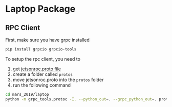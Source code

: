 # Laptop Package

## RPC Client

First, make sure you have grpc installed

```bash
pip install grpcio grpcio-tools
```

To setup the rpc client, you need to
1. get [jetsonroc.proto file](https://github.com/hanzhi713/mars-ros/blob/master/src/rpc-server/jetsonrpc.proto)
2. create a folder called `protos`
3. move jetsonroc.proto into the `protos` folder
4. run the following command

```bash
cd mars_2019/laptop
python -m grpc_tools.protoc -I. --python_out=. --grpc_python_out=. protos/jetsonrpc.proto
```